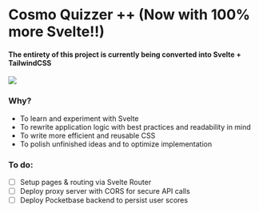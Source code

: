 # Cosmo Quizzer ++ (Now with 100% more Svelte!!)

#### The entirety of this project is currently being converted into Svelte + TailwindCSS

![](https://geps.dev/progress/0)

### Why?

-   To learn and experiment with Svelte
-   To rewrite application logic with best practices and readability in mind
-   To write more efficient and reusable CSS
-   To polish unfinished ideas and to optimize implementation

### To do:

-   [ ] Setup pages & routing via Svelte Router
-   [ ] Deploy proxy server with CORS for secure API calls
-   [ ] Deploy Pocketbase backend to persist user scores
